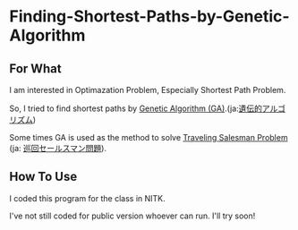 # Finding-Shortest-Paths-by-Genetic-Algorithm

## For What 

I am interested in Optimazation Problem, Especially Shortest Path Problem. 

So, I tried to find shortest paths by  [Genetic Algorithm (GA)](https://en.wikipedia.org/wiki/Genetic_algorithm).(ja:[遺伝的アルゴリズム](https://ja.wikipedia.org/wiki/%E9%81%BA%E4%BC%9D%E7%9A%84%E3%82%A2%E3%83%AB%E3%82%B4%E3%83%AA%E3%82%BA%E3%83%A0))


Some times GA is used as the method to solve 
[Traveling Salesman Problem](https://en.wikipedia.org/wiki/Travelling_salesman_problem)
(ja: [巡回セールスマン問題](https://ja.wikipedia.org/wiki/%E5%B7%A1%E5%9B%9E%E3%82%BB%E3%83%BC%E3%83%AB%E3%82%B9%E3%83%9E%E3%83%B3%E5%95%8F%E9%A1%8C)).


## How To Use
I coded this program for the class in NITK.

I've not still coded for public version whoever can run.
I'll try soon!

